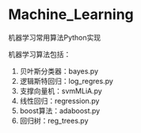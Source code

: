 # Machine_Learning
机器学习常用算法Python实现

机器学习算法包括：    
1.  贝叶斯分类器：bayes.py    
2.  逻辑斯特回归：log_regres.py    
3.  支撑向量机：svmMLiA.py    
4.  线性回归：regression.py    
5.  boost算法：adaboost.py    
6.  回归树：reg_trees.py
